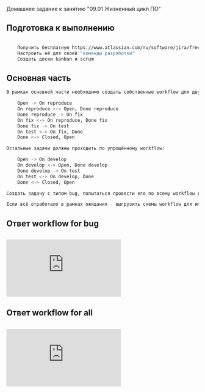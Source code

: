 Домашнее задание к занятию "09.01 Жизненный цикл ПО"

##  Подготовка к выполнению
```bash

    Получить бесплатную https://www.atlassian.com/ru/software/jira/free
    Настроить её для своей "команды разработки"
    Создать доски kanban и scrum
```
##  Основная часть
```bash
В рамках основной части необходимо создать собственные workflow для двух типов задач: bug и остальные типы задач. Задачи типа bug должны проходить следующий жизненный цикл:

    Open -> On reproduce
    On reproduce <-> Open, Done reproduce
    Done reproduce -> On fix
    On fix <-> On reproduce, Done fix
    Done fix -> On test
    On test <-> On fix, Done
    Done <-> Closed, Open

Остальные задачи должны проходить по упрощённому workflow:

    Open -> On develop
    On develop <-> Open, Done develop
    Done develop -> On test
    On test <-> On develop, Done
    Done <-> Closed, Open

Создать задачу с типом bug, попытаться провести его по всему workflow до Done. Создать задачу с типом epic, к ней привязать несколько задач с типом task, провести их по всему workflow до Done. При проведении обеих задач по статусам использовать kanban. Вернуть задачи в статус Open. Перейти в scrum, запланировать новый спринт, состоящий из задач эпика и одного бага, стартовать спринт, провести задачи до состояния Closed. Закрыть спринт.

Если всё отработало в рамках ожидания - выгрузить схемы workflow для импорта в XML. Файлы с workflow приложить к решению задания.

```
##  Ответ workflow for bug
##
![bug](https://github.com/Alexdev87/devops-netology/blob/main/jira/workflow%20for%20bug.xml)

##  Ответ workflow for all
## 
![all](https://github.com/Alexdev87/devops-netology/blob/main/jira/workflow%20for%20all.xml)






